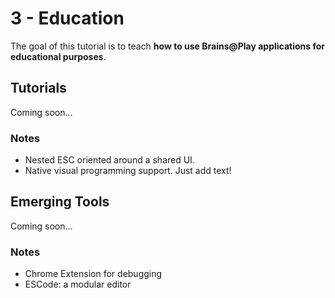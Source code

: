 # 3 - Education
The goal of this tutorial is to teach **how to use Brains@Play applications for educational purposes**.


## Tutorials
Coming soon...

### Notes
- Nested ESC oriented around a shared UI.
- Native visual programming support. Just add text!

## Emerging Tools
Coming soon...

### Notes
- Chrome Extension for debugging
- ESCode: a modular editor

